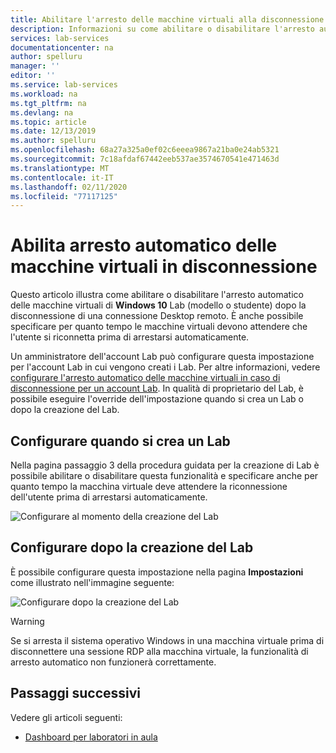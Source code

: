 ```yaml
---
title: Abilitare l'arresto delle macchine virtuali alla disconnessione Azure Lab Services | Microsoft Docs
description: Informazioni su come abilitare o disabilitare l'arresto automatico delle macchine virtuali quando una connessione Desktop remoto è disconnessa.
services: lab-services
documentationcenter: na
author: spelluru
manager: ''
editor: ''
ms.service: lab-services
ms.workload: na
ms.tgt_pltfrm: na
ms.devlang: na
ms.topic: article
ms.date: 12/13/2019
ms.author: spelluru
ms.openlocfilehash: 68a27a325a0ef02c6eeea9867a21ba0e24ab5321
ms.sourcegitcommit: 7c18afdaf67442eeb537ae3574670541e471463d
ms.translationtype: MT
ms.contentlocale: it-IT
ms.lasthandoff: 02/11/2020
ms.locfileid: "77117125"
---
```

# <a name="enable-automatic-shutdown-of-vms-on-disconnect"></a>Abilita arresto automatico delle macchine virtuali in disconnessione
Questo articolo illustra come abilitare o disabilitare l'arresto automatico delle macchine virtuali di **Windows 10** Lab (modello o studente) dopo la disconnessione di una connessione Desktop remoto. È anche possibile specificare per quanto tempo le macchine virtuali devono attendere che l'utente si riconnetta prima di arrestarsi automaticamente.

Un amministratore dell'account Lab può configurare questa impostazione per l'account Lab in cui vengono creati i Lab. Per altre informazioni, vedere [configurare l'arresto automatico delle macchine virtuali in caso di disconnessione per un account Lab](how-to-configure-lab-accounts.md#automatic-shutdown-of-vms-on-disconnect). In qualità di proprietario del Lab, è possibile eseguire l'override dell'impostazione quando si crea un Lab o dopo la creazione del Lab. 

## <a name="configure-when-creating-a-lab"></a>Configurare quando si crea un Lab
Nella pagina passaggio 3 della procedura guidata per la creazione di Lab è possibile abilitare o disabilitare questa funzionalità e specificare anche per quanto tempo la macchina virtuale deve attendere la riconnessione dell'utente prima di arrestarsi automaticamente. 

![Configurare al momento della creazione del Lab](../media/how-to-enable-shutdown-disconnect/configure-lab-creation.png)

## <a name="configure-after-the-lab-is-created"></a>Configurare dopo la creazione del Lab
È possibile configurare questa impostazione nella pagina **Impostazioni** come illustrato nell'immagine seguente: 

![Configurare dopo la creazione del Lab](../media/how-to-enable-shutdown-disconnect/configure-lab-automatic-shutdown.png)

> [!WARNING]
> Se si arresta il sistema operativo Windows in una macchina virtuale prima di disconnettere una sessione RDP alla macchina virtuale, la funzionalità di arresto automatico non funzionerà correttamente.  

## <a name="next-steps"></a>Passaggi successivi
Vedere gli articoli seguenti:

- [Dashboard per laboratori in aula](use-dashboard.md)
